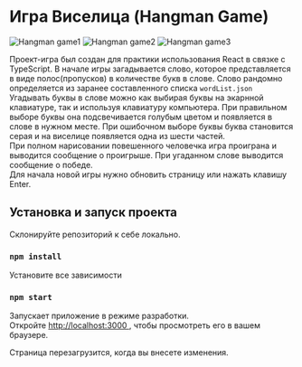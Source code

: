 # Игра Виселица (Hangman Game)

![Hangman game1](https://user-images.githubusercontent.com/108275492/212659577-898f23f0-7937-4f82-9bd2-18b6751ea23d.png)
![Hangman game2](https://user-images.githubusercontent.com/108275492/212659634-aee4f526-a948-4a6a-8f69-577e522339fc.png)
![Hangman game3](https://user-images.githubusercontent.com/108275492/212659679-35a14c7b-cc82-4dbb-b9c7-5f97bc1bafe2.png)

Проект-игра был создан для практики использования React в связке с TypeScript. В начале игры загадывается слово, которое представляется в виде полос(пропусков) в количестве букв в слове. Слово рандомно определяется из заранее составленного списка ```wordList.json``` \
Угадывать буквы в слове можно как выбирая буквы на экарнной клавиатуре, так и используя клавиатуру компьютера. При правильном выборе буквы она подсвечивается голубым цветом и появляется в слове в нужном месте. При ошибочном выборе буквы буква становится серая и на виселице появляется одна из шести частей. \
При полном нарисовании повешенного человечка игра проиграна и выводится сообщение о проигрыше.
При угаданном слове выводится сообщение о победе. \
Для начала новой игры нужно обновить страницу или нажать клавишу Enter.

## Установка и запуск проекта

Склонируйте репозиторий к себе локально.

### `npm install`

Установите все зависимости

### `npm start`

Запускает приложение в режиме разработки.\
Откройте [http://localhost:3000 ](http://localhost:3000 ), чтобы просмотреть его в вашем браузере.

Страница перезагрузится, когда вы внесете изменения.

